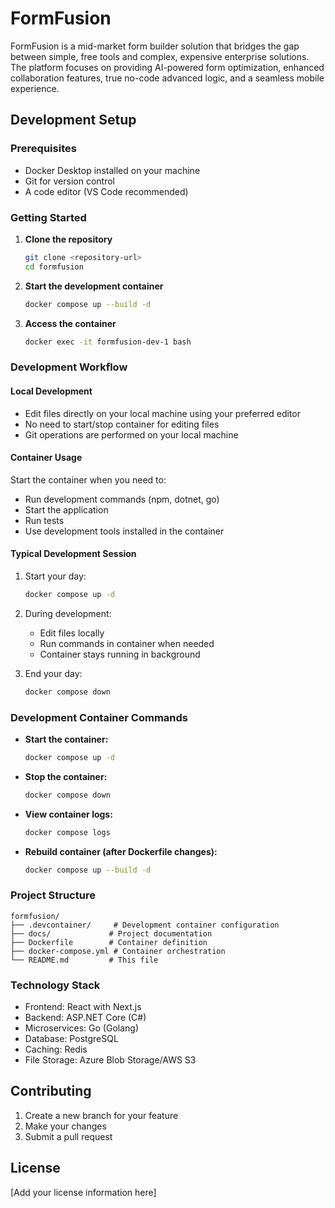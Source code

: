 # FormFusion

FormFusion is a mid-market form builder solution that bridges the gap between simple, free tools and complex, expensive enterprise solutions. The platform focuses on providing AI-powered form optimization, enhanced collaboration features, true no-code advanced logic, and a seamless mobile experience.

## Development Setup

### Prerequisites
- Docker Desktop installed on your machine
- Git for version control
- A code editor (VS Code recommended)

### Getting Started

1. **Clone the repository**
   ```bash
   git clone <repository-url>
   cd formfusion
   ```

2. **Start the development container**
   ```bash
   docker compose up --build -d
   ```

3. **Access the container**
   ```bash
   docker exec -it formfusion-dev-1 bash
   ```

### Development Workflow

#### Local Development
- Edit files directly on your local machine using your preferred editor
- No need to start/stop container for editing files
- Git operations are performed on your local machine

#### Container Usage
Start the container when you need to:
- Run development commands (npm, dotnet, go)
- Start the application
- Run tests
- Use development tools installed in the container

#### Typical Development Session
1. Start your day:
   ```bash
   docker compose up -d
   ```

2. During development:
   - Edit files locally
   - Run commands in container when needed
   - Container stays running in background

3. End your day:
   ```bash
   docker compose down
   ```

### Development Container Commands

- **Start the container:**
  ```bash
  docker compose up -d
  ```

- **Stop the container:**
  ```bash
  docker compose down
  ```

- **View container logs:**
  ```bash
  docker compose logs
  ```

- **Rebuild container (after Dockerfile changes):**
  ```bash
  docker compose up --build -d
  ```

### Project Structure
```
formfusion/
├── .devcontainer/     # Development container configuration
├── docs/             # Project documentation
├── Dockerfile        # Container definition
├── docker-compose.yml # Container orchestration
└── README.md         # This file
```

### Technology Stack
- Frontend: React with Next.js
- Backend: ASP.NET Core (C#)
- Microservices: Go (Golang)
- Database: PostgreSQL
- Caching: Redis
- File Storage: Azure Blob Storage/AWS S3

## Contributing
1. Create a new branch for your feature
2. Make your changes
3. Submit a pull request

## License
[Add your license information here]
